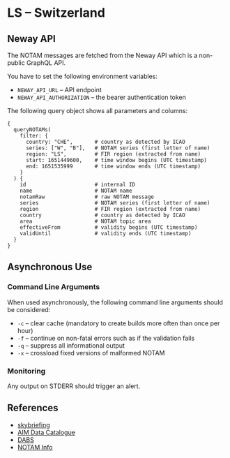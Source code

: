 # LS – Switzerland

## Neway API

The NOTAM messages are fetched from the Neway API which is a non-public
GraphQL API.

You have to set the following environment variables:

* `NEWAY_API_URL` – API endpoint
* `NEWAY_API_AUTHORIZATION` – the bearer authentication token

The following query object shows all parameters and columns:

```
{
  queryNOTAMs(
    filter: {
      country: "CHE",       # country as detected by ICAO
      series: ["W", "B"],   # NOTAM series (first letter of name)
      region: "LS",         # FIR region (extracted from name)
      start: 1651449600,    # time window begins (UTC timestamp)
      end: 1651535999       # time window ends (UTC timestamp)
    }
  ) {
    id                      # internal ID
    name                    # NOTAM name
    notamRaw                # raw NOTAM message
    series                  # NOTAM series (first letter of name)
    region                  # FIR region (extracted from name)
    country                 # country as detected by ICAO
    area                    # NOTAM topic area
    effectiveFrom           # validity begins (UTC timestamp)
    validUntil              # validity ends (UTC timestamp)
  }
}
```

## Asynchronous Use

### Command Line Arguments

When used asynchronously, the following command line arguments should be considered:

* `-c` – clear cache (mandatory to create builds more often than once per hour)
* `-f` – continue on non-fatal errors such as if the validation fails
* `-q` – suppress all informational output
* `-x` – crossload fixed versions of malformed NOTAM

### Monitoring

Any output on STDERR should trigger an alert.

## References

* [skybriefing](https://www.skybriefing.com)
* [AIM Data Catalogue](https://www.aerodatacat.ch)
* [DABS](https://www.skybriefing.com/de/dabs)
* [NOTAM Info](https://notaminfo.com/switzerlandmap)
